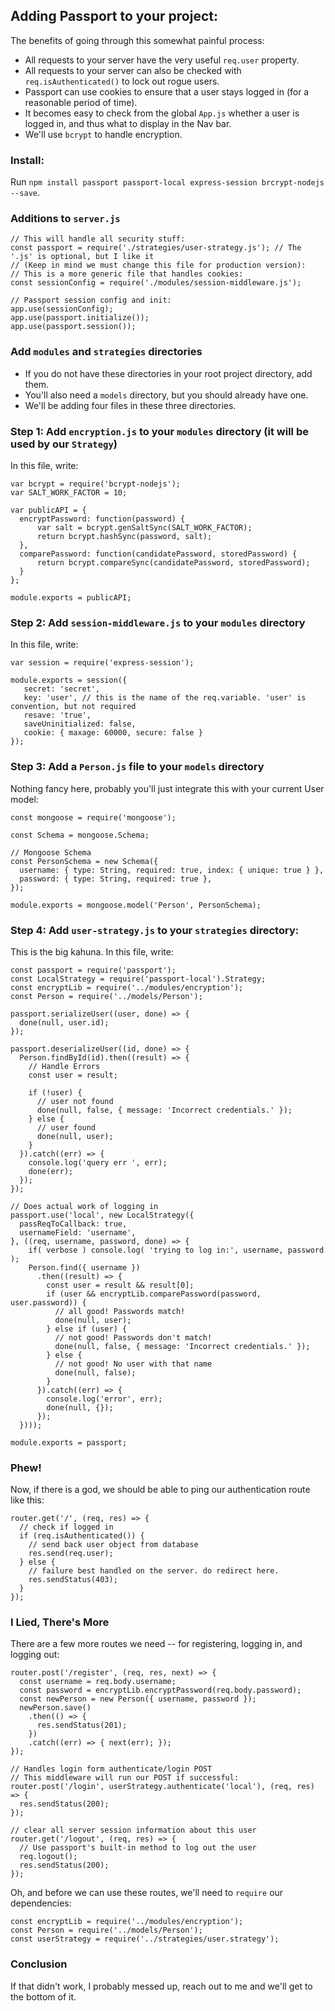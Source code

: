 
## Adding Passport to your project:
The benefits of going through this somewhat painful process:
- All requests to your server have the very useful `req.user` property.
- All requests to your server can also be checked with `req.isAuthenticated()` to lock out rogue users.
- Passport can use cookies to ensure that a user stays logged in (for a reasonable period of time).
- It becomes easy to check from the global `App.js` whether a user is logged in, and thus what to display in the Nav bar.
- We'll use `bcrypt` to handle encryption.

### Install:
Run `npm install passport passport-local express-session brcrypt-nodejs --save`.

### Additions to `server.js`
```
// This will handle all security stuff:
const passport = require('./strategies/user-strategy.js'); // The '.js' is optional, but I like it
// (Keep in mind we must change this file for production version):
// This is a more generic file that handles cookies:
const sessionConfig = require('./modules/session-middleware.js');

// Passport session config and init:
app.use(sessionConfig);
app.use(passport.initialize());
app.use(passport.session());
```

### Add `modules` and `strategies` directories
- If you do not have these directories in your root project directory, add them.
- You'll also need a `models` directory, but you should already have one.
- We'll be adding four files in these three directories.

### Step 1: Add `encryption.js` to your `modules` directory (it will be used by our `Strategy`)
In this file, write:
```
var bcrypt = require('bcrypt-nodejs');
var SALT_WORK_FACTOR = 10;

var publicAPI = {
  encryptPassword: function(password) {
      var salt = bcrypt.genSaltSync(SALT_WORK_FACTOR);
      return bcrypt.hashSync(password, salt);
  },
  comparePassword: function(candidatePassword, storedPassword) {
      return bcrypt.compareSync(candidatePassword, storedPassword);
  }
};

module.exports = publicAPI;
```

### Step 2: Add `session-middleware.js` to your `modules` directory
In this file, write:
```
var session = require('express-session');

module.exports = session({
   secret: 'secret',
   key: 'user', // this is the name of the req.variable. 'user' is convention, but not required
   resave: 'true',
   saveUninitialized: false,
   cookie: { maxage: 60000, secure: false }
});
```

### Step 3: Add a `Person.js` file to your `models` directory
Nothing fancy here, probably you'll just integrate this with your current User model:
```
const mongoose = require('mongoose');

const Schema = mongoose.Schema;

// Mongoose Schema
const PersonSchema = new Schema({
  username: { type: String, required: true, index: { unique: true } },
  password: { type: String, required: true },
});

module.exports = mongoose.model('Person', PersonSchema);
```

### Step 4: Add `user-strategy.js` to your `strategies` directory:
This is the big kahuna. In this file, write:
```
const passport = require('passport');
const LocalStrategy = require('passport-local').Strategy;
const encryptLib = require('../modules/encryption');
const Person = require('../models/Person');

passport.serializeUser((user, done) => {
  done(null, user.id);
});

passport.deserializeUser((id, done) => {
  Person.findById(id).then((result) => {
    // Handle Errors
    const user = result;

    if (!user) {
      // user not found
      done(null, false, { message: 'Incorrect credentials.' });
    } else {
      // user found
      done(null, user);
    }
  }).catch((err) => {
    console.log('query err ', err);
    done(err);
  });
});

// Does actual work of logging in
passport.use('local', new LocalStrategy({
  passReqToCallback: true,
  usernameField: 'username',
}, ((req, username, password, done) => {
    if( verbose ) console.log( 'trying to log in:', username, password );
    Person.find({ username })
      .then((result) => {
        const user = result && result[0];
        if (user && encryptLib.comparePassword(password, user.password)) {
          // all good! Passwords match!
          done(null, user);
        } else if (user) {
          // not good! Passwords don't match!
          done(null, false, { message: 'Incorrect credentials.' });
        } else {
          // not good! No user with that name
          done(null, false);
        }
      }).catch((err) => {
        console.log('error', err);
        done(null, {});
      });
  })));

module.exports = passport;
```

### Phew!
Now, if there is a god, we should be able to ping our authentication route like this:
```
router.get('/', (req, res) => {
  // check if logged in
  if (req.isAuthenticated()) {
    // send back user object from database
    res.send(req.user);
  } else {
    // failure best handled on the server. do redirect here.
    res.sendStatus(403);
  }
});
```

### I Lied, There's More
There are a few more routes we need -- for registering, logging in, and logging out:
```
router.post('/register', (req, res, next) => {
  const username = req.body.username;
  const password = encryptLib.encryptPassword(req.body.password);
  const newPerson = new Person({ username, password });
  newPerson.save()
    .then(() => {
      res.sendStatus(201);
    })
    .catch((err) => { next(err); });
});

// Handles login form authenticate/login POST
// This middleware will run our POST if successful:
router.post('/login', userStrategy.authenticate('local'), (req, res) => {
  res.sendStatus(200);
});

// clear all server session information about this user
router.get('/logout', (req, res) => {
  // Use passport's built-in method to log out the user
  req.logout();
  res.sendStatus(200);
});
```

Oh, and before we can use these routes, we'll need to `require` our dependencies:
```
const encryptLib = require('../modules/encryption');
const Person = require('../models/Person');
const userStrategy = require('../strategies/user.strategy');
```

### Conclusion
If that didn't work, I probably messed up, reach out to me and we'll get to the bottom of it.
